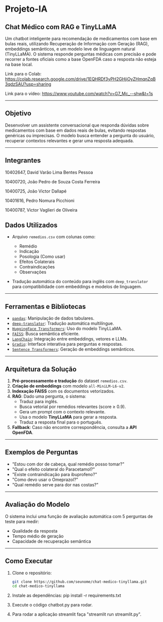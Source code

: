 # Projeto-IA

## Chat Médico com RAG e TinyLLaMA

Um chatbot inteligente para recomendação de medicamentos com base em bulas reais, utilizando Recuperação de Informação com Geração (RAG), embeddings semânticos, e um modelo leve de linguagem natural (TinyLLaMA). O sistema responde perguntas médicas com precisão e pode recorrer a fontes oficiais como a base OpenFDA caso a resposta não esteja na base local.

Link para o Colab: https://colab.research.google.com/drive/1EQHRDf3yPH2GHjiOyZHmqnZqB3qdzSAU?usp=sharing

Link para o vídeo: https://www.youtube.com/watch?v=G7_Mc_--shw&t=1s

---

##  Objetivo

Desenvolver um assistente conversacional que responda dúvidas sobre medicamentos com base em dados reais de bulas, evitando respostas genéricas ou imprecisas. O modelo busca entender a pergunta do usuário, recuperar contextos relevantes e gerar uma resposta adequada.

---

##  Integrantes 

10402647, David Varão Lima Bentes Pessoa

10400720, João Pedro de Souza Costa Ferreira

10400725, João Victor Dallapé

10401616, Pedro Nomura Picchioni

10400787, Victor Vaglieri de Oliveira

##  Dados Utilizados

- Arquivo `remedios.csv` com colunas como:
  - Remédio
  - Indicação
  - Posologia (Como usar)
  - Efeitos Colaterais
  - Contraindicações
  - Observações

- Tradução automática do conteúdo para inglês com `deep_translator` para compatibilidade com embeddings e modelos de linguagem.

---

##  Ferramentas e Bibliotecas

- [`pandas`](https://pandas.pydata.org/): Manipulação de dados tabulares.
- [`deep-translator`](https://pypi.org/project/deep-translator/): Tradução automática multilíngue.
- [`HuggingFace Transformers`](https://huggingface.co/transformers/): Uso do modelo TinyLLaMA.
- [`FAISS`](https://github.com/facebookresearch/faiss): Busca semântica eficiente.
- [`LangChain`](https://www.langchain.com/): Integração entre embeddings, vetores e LLMs.
- [`Gradio`](https://www.gradio.app/): Interface interativa para perguntas e respostas.
- [`Sentence Transformers`](https://www.sbert.net/): Geração de embeddings semânticos.

---

##  Arquitetura da Solução

1. **Pré-processamento e tradução** do dataset `remedios.csv`.
2. **Criação de embeddings** com modelo `all-MiniLM-L6-v2`.
3. **Indexação FAISS** com os documentos vetorizados.
4. **RAG**: Dado uma pergunta, o sistema:
   - Traduz para inglês.
   - Busca vetorial por remédios relevantes (score ≥ 0.9).
   - Gera um prompt com o contexto relevante.
   - Usa o modelo **TinyLLaMA** para gerar a resposta.
   - Traduz a resposta final para o português.
5. **Fallback**: Caso não encontre correspondência, consulta a **API OpenFDA**.

---

##  Exemplos de Perguntas

- "Estou com dor de cabeça, qual remédio posso tomar?"
- "Qual o efeito colateral do Paracetamol?"
- "Existe contraindicação para ibuprofeno?"
- "Como devo usar o Omeprazol?"
- "Qual remédio serve para dor nas costas?"

---

##  Avaliação do Modelo

O sistema inclui uma função de avaliação automática com 5 perguntas de teste para medir:

- Qualidade da resposta
- Tempo médio de geração
- Capacidade de recuperação semântica

---

##  Como Executar

1. Clone o repositório:
   ```bash
   git clone https://github.com/seunome/chat-medico-tinyllama.git
   cd chat-medico-tinyllama

2. Instale as dependências:
   pip install -r requirements.txt
   
3. Execute o código chatbot.py para rodar.

4. Para rodar a aplicação streamlit faça "streamlit run streamlit.py".

